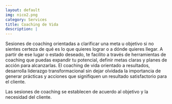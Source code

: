 ```yaml
---
layout: default
img: nico2.png
category: Services
title: Coaching de Vida
description: |
---
```



Sesiones de coaching orientadas a clarificar una meta u objetivo si no sientes certeza de qué es lo que quieres lograr o a dónde quieres llegar. A partir de ese lugar o estado deseado, te facilito a través de herramientas de coaching que puedas expandir tu potencial, definir metas claras y planes de acción para alcanzarlas. El coaching de vida orientado a resultados, desarrolla liderazgo transformacional sin dejar olvidada la importancia de generar prácticas y acciones que signifiquen un resultado satisfactorio para el cliente.

Las sesiones de coaching se establecen de acuerdo al objetivo y la necesidad del cliente.
